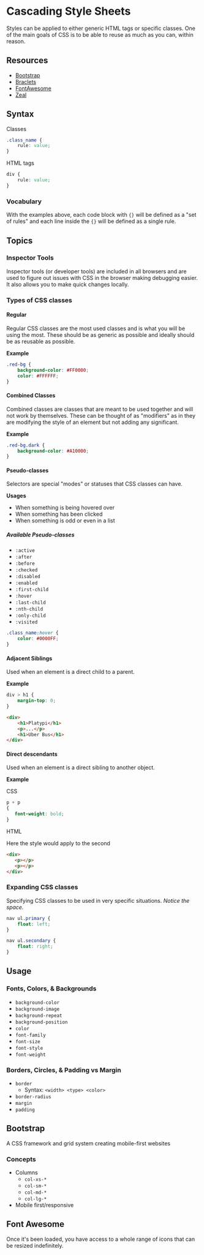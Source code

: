 # Cascading Style Sheets

Styles can be applied to either generic HTML tags or specific classes. One of the main goals of CSS is to be able to reuse as much as you can, within reason.

## Resources

- [Bootstrap](http://getbootstrap.com/)
- [Braclets](http://brackets.io/)
- [FontAwesome](http://fortawesome.github.io/Font-Awesome/icons/)
- [Zeal](http://zealdocs.org/)

## Syntax

Classes

```css
.class_name {
    rule: value;
}
```

HTML tags

```css
div {
    rule: value;
}
```

### Vocabulary

With the examples above, each code block with `{}` will be defined as a "set of rules" and each line inside the `{}` will be defined as a single rule.

## Topics

### Inspector Tools

Inspector tools (or developer tools) are included in all browsers and are used to figure out issues with CSS in the browser making debugging easier. It also allows you to make quick changes locally.

### Types of CSS classes

#### Regular

Regular CSS classes are the most used classes and is what you will be using the most. These should be as generic as possible and ideally should be as reusable as possible.

**Example**

```css
.red-bg {
    background-color: #FF0000;
    color: #FFFFFF;
}
```

#### Combined Classes

Combined classes are classes that are meant to be used together and will not work by themselves. These can be thought of as "modifiers" as in they are modifying the style of an element but not adding any significant.

**Example**

```css
.red-bg.dark {
    background-color: #A10000;
}
```

#### Pseudo-classes

Selectors are special "modes" or statuses that CSS classes can have.

**Usages**

- When something is being hovered over
- When something has been clicked
- When something is odd or even in a list

##### Available Pseudo-classes

- `:active`
- `:after`
- `:before`
- `:checked`
- `:disabled`
- `:enabled`
- `:first-child`
- `:hover`
- `:last-child`
- `:nth-child`
- `:only-child`
- `:visited`

```css
.class_name:hover {
    color: #0000FF;
}
```

#### Adjacent Siblings

Used when an element is a direct child to a parent.

**Example**

```css
div > h1 {
    margin-top: 0;
}
```

```html
<div>
    <h1>Platypi</h1>
    <p>...</p>
    <h1>Uber Bus</h1>
</div>
```

#### Direct descendants

Used when an element is a direct sibling to another object.

**Example**

CSS

```css
p + p
{
   font-weight: bold;
}
```

HTML

Here the style would apply to the second <p>

```html
<div>
   <p></p>
   <p></p>
</div>
```

### Expanding CSS classes

Specifying CSS classes to be used in very specific situations. *Notice the space.*

```css
nav ul.primary {
    float: left;
}

nav ul.secondary {
    float: right;
}
```

## Usage

### Fonts, Colors, & Backgrounds

- `background-color`
- `background-image`
- `background-repeat`
- `background-position`
- `color`
- `font-family`
- `font-size`
- `font-style`
- `font-weight`

### Borders, Circles, & Padding vs Margin

- `border`
    - Syntax: `<width> <type> <color>`
- `border-radius`
- `margin`
- `padding`

## Bootstrap

A CSS framework and grid system creating mobile-first websites

### Concepts

- Columns
    - `col-xs-*`
    - `col-sm-*`
    - `col-md-*`
    - `col-lg-*`
- Mobile first/responsive

## Font Awesome

Once it's been loaded, you have access to a whole range of icons that can be resized indefinitely.
